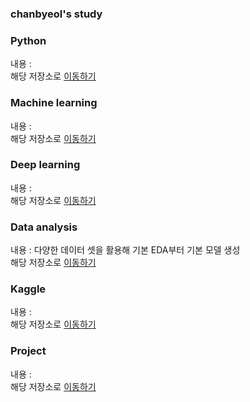### chanbyeol's study

### Python
내용 : <br>
해당 저장소로 [이동하기]()

### Machine learning
내용 : <br>
해당 저장소로 [이동하기]()

### Deep learning
내용 : <br>
해당 저장소로 [이동하기]()

### Data analysis
내용 : 다양한 데이터 셋을 활용해 기본 EDA부터 기본 모델 생성 <br>
해당 저장소로 [이동하기]()

### Kaggle
내용 : <br>
해당 저장소로 [이동하기]()

### Project
내용 : <br>
해당 저장소로 [이동하기]()


<!--
**chanbyeol01/chanbyeol01** is a ✨ _special_ ✨ repository because its `README.md` (this file) appears on your GitHub profile.

Here are some ideas to get you started:

- 🔭 I’m currently working on ...
- 🌱 I’m currently learning ...
- 👯 I’m looking to collaborate on ...
- 🤔 I’m looking for help with ...
- 💬 Ask me about ...
- 📫 How to reach me: ...
- 😄 Pronouns: ...
- ⚡ Fun fact: ...
-->
